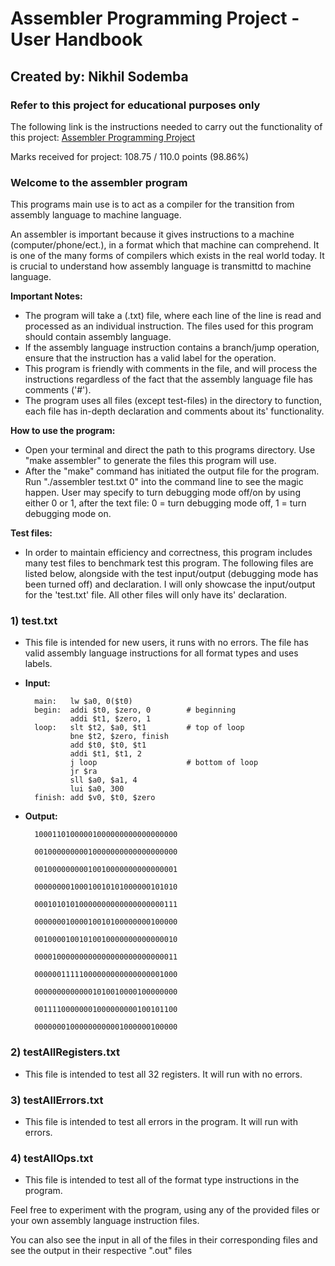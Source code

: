 # Assembler Programming Project - User Handbook

## Created by: Nikhil Sodemba

### Refer to this project for educational purposes only

The following link is the instructions needed to carry out the functionality of this project: [Assembler Programming Project](https://www.cs.kzoo.edu/cs230/Projects/AssemblerProj.html)

Marks received for project: 108.75 / 110.0 points (98.86%)

### Welcome to the assembler program

This programs main use is to act as a compiler for the transition from assembly language to machine language.

An assembler is important because it gives instructions to a machine (computer/phone/ect.), in a format which that machine can comprehend. It is one of the many forms of compilers which exists in the real world today. It is crucial to understand how assembly language is transmittd to machine language.

**Important Notes:**

- The program will take a (.txt) file, where each line of the line is read and processed as an individual instruction. The files used for this program should contain assembly language.
- If the assembly language instruction contains a branch/jump operation, ensure that the instruction has a valid label for the operation.
- This program is friendly with comments in the file, and will process the instructions regardless of the fact that the assembly language file has comments ('#').
- The program uses all files (except test-files) in the directory to function, each file has in-depth declaration and comments about its' functionality.

**How to use the program:**

- Open your terminal and direct the path to this programs directory. Use "make assembler" to generate the files this program will use.
- After the "make" command has initiated the output file for the program. Run "./assembler test.txt 0" into the command line to see the magic happen. User may specify to turn debugging mode off/on by using either 0 or 1, after the text file: 0 = turn debugging mode off, 1 = turn debugging mode on.

**Test files:**

- In order to maintain efficiency and correctness, this program includes many test files to benchmark test this program. The following files are listed below, alongside with the test input/output (debugging mode has been turned off) and declaration. I will only showcase the input/output for the 'test.txt' file. All other files will only have its' declaration.

### 1) test.txt

- This file is intended for new users, it runs with no errors. The file has valid assembly language instructions for all format types and uses labels.

- **Input:**

        main:   lw $a0, 0($t0) 
        begin:  addi $t0, $zero, 0        # beginning
                addi $t1, $zero, 1
        loop:   slt $t2, $a0, $t1         # top of loop
                bne $t2, $zero, finish
                add $t0, $t0, $t1
                addi $t1, $t1, 2
                j loop                    # bottom of loop
                jr $ra
                sll $a0, $a1, 4
                lui $a0, 300
        finish: add $v0, $t0, $zero

- **Output:**

        10001101000001000000000000000000

        00100000000010000000000000000000

        00100000000010010000000000000001

        00000000100010010101000000101010

        00010101010000000000000000000111

        00000001000010010100000000100000

        00100001001010010000000000000010

        00001000000000000000000000000011

        00000011111000000000000000001000

        00000000000001010010000100000000

        00111100000001000000000100101100

        00000001000000000001000000100000

### 2) testAllRegisters.txt

- This file is intended to test all 32 registers. It will run with no errors.

### 3) testAllErrors.txt

- This file is intended to test all errors in the program. It will run with errors.

### 4) testAllOps.txt

- This file is intended to test all of the format type instructions in the program.

Feel free to experiment with the program, using any of the provided files or your own assembly language instruction files.

You can also see the input in all of the files in their corresponding files and see the output in their respective ".out" files
